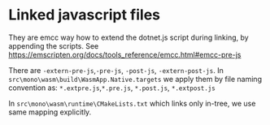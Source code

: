 # Linked javascript files
They are emcc way how to extend the dotnet.js script during linking, by appending the scripts.
See https://emscripten.org/docs/tools_reference/emcc.html#emcc-pre-js

There are `-extern-pre-js`,`-pre-js`, `-post-js`, `-extern-post-js`.
In `src\mono\wasm\build\WasmApp.Native.targets` we apply them by file naming convention as: `*.extpre.js`,`*.pre.js`, `*.post.js`, `*.extpost.js`

In `src\mono\wasm\runtime\CMakeLists.txt` which links only in-tree, we use same mapping explicitly.
